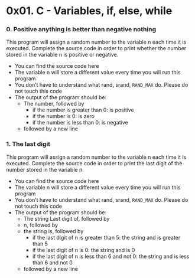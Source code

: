# 0x01. C - Variables, if, else, while

### 0. Positive anything is better than negative nothing
This program will assign a random number to the variable n each time it is executed. Complete the source code in order to print whether the number stored in the variable n is positive or negative.
  - You can find the source code here
  - The variable n will store a different value every time you will run this program
  - You don’t have to understand what rand, srand, `RAND_MAX` do. Please do not touch this code
  - The output of the program should be:
    - The number, followed by
      - if the number is greater than 0: is positive
      - if the number is 0: is zero
      - if the number is less than 0: is negative
    - followed by a new line

### 1. The last digit
This program will assign a random number to the variable n each time it is executed. Complete the source code in order to print the last digit of the number stored in the variable n.
  - You can find the source code here
  - The variable n will store a different value every time you will run this program
  - You don’t have to understand what rand, srand, `RAND_MAX` do. Please do not touch this code
  - The output of the program should be:
    - The string Last digit of, followed by
    - n, followed by
    - the string is, followed by
      - if the last digit of n is greater than 5: the string and is greater than 5
      - if the last digit of n is 0: the string and is 0
      - if the last digit of n is less than 6 and not 0: the string and is less than 6 and not 0
    - followed by a new line


